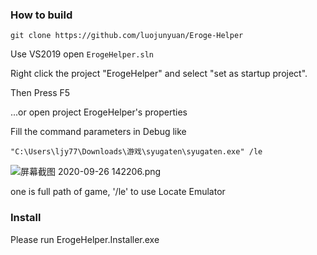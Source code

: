 
### How to build

`git clone https://github.com/luojunyuan/Eroge-Helper` 

Use VS2019 open `ErogeHelper.sln`

Right click the project "ErogeHelper" and select "set as startup project".

Then Press F5

...or open project ErogeHelper's properties

Fill the command parameters in Debug like

`"C:\Users\ljy77\Downloads\游戏\syugaten\syugaten.exe" /le`

![屏幕截图 2020-09-26 142206.png](https://i.loli.net/2020/09/26/eKrl8tziucgqLZE.png)

one is full path of game, '/le' to use Locate Emulator


### Install

Please run ErogeHelper.Installer.exe
